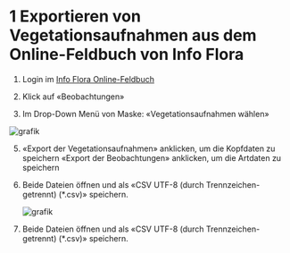 # 1 Exportieren von Vegetationsaufnahmen aus dem Online-Feldbuch von Info Flora

1. Login im [Info Flora Online-Feldbuch](https://auth.infoflora.ch/de/login)

3. Klick auf «Beobachtungen»
   
4. Im Drop-Down Menü von Maske: «Vegetationsaufnahmen wählen»

![grafik](https://github.com/smwidmer/vegetationsdaten_info_flora_feldbuch/assets/89586146/9b4d82aa-1550-49dc-b598-4bf51c4a255e)

   
5. «Export der Vegetationsaufnahmen» anklicken, um die Kopfdaten zu speichern «Export der Beobachtungen» anklicken, um die Artdaten zu speichern

6. Beide Dateien öffnen und als «CSV UTF-8 (durch Trennzeichen-getrennt) (*.csv)» speichern.

   ![grafik](https://github.com/smwidmer/vegetationsdaten_info_flora_feldbuch/assets/89586146/66779fcc-d582-425f-a94e-e7caab2e9ce3)

7. Beide Dateien öffnen und als «CSV UTF-8 (durch Trennzeichen-getrennt) (*.csv)» speichern.
